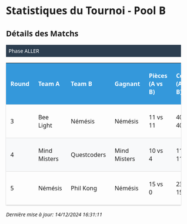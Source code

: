 <style>
            .tournament-stats {
                font-family: 'Segoe UI', system-ui, sans-serif;
                max-width: 1200px;
                margin: 2em auto;
                padding: 0 1em;
            }
            .stats-section { margin-bottom: 2em; }
            .phase-header {
                background: #2c3e50;
                color: white;
                padding: 0.5em;
                margin: 1em 0;
            }
            table {
                width: 100%;
                border-collapse: collapse;
                margin: 1em 0;
                box-shadow: 0 1px 3px rgba(0,0,0,0.2);
            }
            th, td {
                padding: 12px;
                text-align: left;
                border-bottom: 1px solid #ddd;
            }
            th { 
                background: #3498db;
                color: white;
            }
            tr:nth-child(even) { background: #f8f9fa; }
            tr:hover { background: #f1f4f7; }
            .summary-card {
                background: #f8f9fa;
                border-radius: 8px;
                padding: 1em;
                margin: 1em 0;
                box-shadow: 0 2px 4px rgba(0,0,0,0.1);
        </style>
<div class='tournament-stats'>

# Statistiques du Tournoi - Pool B

## Détails des Matchs


<div class='phase-header'>Phase ALLER</div>

| Round | Team A | Team B | Gagnant | Pièces (A vs B) | Coups (A vs B) | Temps (A vs B) : ms | Raison |
|-------|---------|---------|----------|--------------|-------------|-------------|---------|
| 3 | Bee Light | Némésis | Némésis | 11 vs 11 | 40 vs 40 | 0.497 vs 0.486 | more_pieces_wins |
| 4 | Mind Misters | Questcoders | Mind Misters | 10 vs 4 | 119 vs 115 | 0.496 vs 0.496 | more_pieces_wins |
| 5 | Némésis | Phil Kong | Némésis | 15 vs 0 | 23 vs 15 | 0.492 vs 0.500 | no_soldiers |


_Dernière mise à jour: 14/12/2024 16:31:11_
</div>